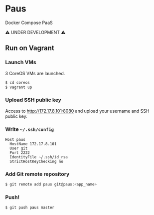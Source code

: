 # Paus

Docker Compose PaaS

:warning: UNDER DEVELOPMENT :warning:

## Run on Vagrant
### Launch VMs

3 CoreOS VMs are launched.

``` bash
$ cd coreos
$ vagrant up
```

### Upload SSH public key

Access to http://172.17.8.101:8080 and upload your username and SSH public key.

### Write `~/.ssh/config`

```
Host paus
  HostName 172.17.8.101
  User git
  Port 2222
  IdentityFile ~/.ssh/id_rsa
  StrictHostKeyChecking no
```

### Add Git remote repository

```bash
$ git remote add paus git@paus:<app_name>
```

### Push!

```bash
$ git push paus master
```

